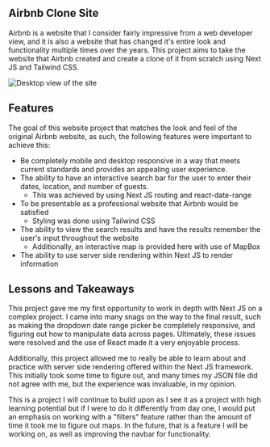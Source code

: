 ## Airbnb Clone Site
Airbnb is a website that I consider fairly impressive from a web developer view, and it is also a website that has changed it's entire look and functionality multiple times over the years. This project aims to take the website that Airbnb created and create a clone of it from scratch using Next JS and Tailwind CSS.

![Desktop view of the site](https://user-images.githubusercontent.com/115377457/236116382-a794dfb4-b390-436f-aa47-d3440cab8c28.png)

## Features
The goal of this website project that matches the look and feel of the original Airbnb website, as such, the following features were important to achieve this: 

* Be completely mobile and desktop responsive in a way that meets current standards and provides an appealing user experience.
* The ability to have an interactive search bar for the user to enter their dates, location, and number of guests.
  * This was achieved by using Next JS routing and react-date-range
* To be presentable as a professional website that Airbnb would be satisfied
  * Styling was done using Tailwind CSS
* The ability to view the search results and have the results remember the user's input throughout the website
  * Additionally, an interactive map is provided here with use of MapBox
* The ability to use server side rendering within Next JS to render information
  
## Lessons and Takeaways
This project gave me my first opportunity to work in depth with Next JS on a complex project. I came into many snags on the way to the final result, such as making the dropdown date range picker be completely responsive, and figuring out how to manipulate data across pages. Ultimately, these issues were resolved and the use of React made it a very enjoyable process. 

Additionally, this project allowed me to really be able to learn about and practice with server side rendering offered within the Next JS framework. This initially took some time to figure out, and many times my JSON file did not agree with me, but the experience was invaluable, in my opinion.

This is a project I will continue to build upon as I see it as a project with high learning potential but if I were to do it differently from day one, I would put an emphasis on working with a "filters" feature rather than the amount of time it took me to figure out maps. In the future, that is a feature I will be working on, as well as improving the navbar for functionality.
